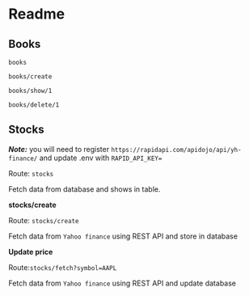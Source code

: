 # Readme #

## Books ##
`books`

`books/create`

`books/show/1`

`books/delete/1`

## Stocks ##
***Note:*** you will need to register `https://rapidapi.com/apidojo/api/yh-finance/` and update .env with `RAPID_API_KEY=`

Route: `stocks`

Fetch data from database and shows in table.


**stocks/create**

Route: `stocks/create`

Fetch data from `Yahoo finance` using REST API and store in database 


**Update price**

Route:`stocks/fetch?symbol=AAPL`

Fetch data from `Yahoo finance` using REST API and update database